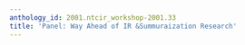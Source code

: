 ```yaml
---
anthology_id: 2001.ntcir_workshop-2001.33
title: 'Panel: Way Ahead of IR &Summuraization Research'
---
```

